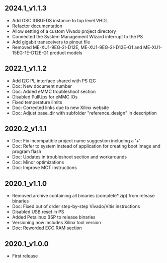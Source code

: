 ## 2024.1_v1.1.3
* Add OSC IOBUFDS instance to top level VHDL
* Refactor documentation
* Allow setting of a custom Vivado project directory
* Connected the System Management Wizard interrupt to the PS
* Add gigabit transceivers to pinout file
* Removed ME-XU1-9EG-2I-D12E, ME-XU1-9EG-2I-D12E-G1 and ME-XU1-15EG-1E-D12E-G1 product models

## 2022.1_v1.1.2
* Add I2C PL interface shared with PS I2C
* Doc: New document number
* Doc: Added eMMC troubleshoot section
* Disabled PullUps for eMMC IOs
* Fixed temperature limits
* Doc: Corrected links due to new Xilinx website
* Doc: Adjust base_dir with subfolder "reference_design" in description

## 2020.2_v1.1.1
* Doc: Fix incompatible project name suggestion including a '+'
* Doc: Refer to system instead of application for creating boot image and program flash
* Doc: Updates in troubleshoot section and workarounds
* Doc: Minor optimizations
* Doc: Improve MCT instructions

## 2020.1_v1.1.0
* Removed archive containing all binaries (complete*.zip) from release binaries
* Doc: Fixed out of order step-by-step Vivado/Vitis instructions
* Disabled USB reset in PS
* Added Petalinux BSP to release binaries
* Versioning now includes Xilinx tool version
* Doc: Reworded ECC RAM section

## 2020.1_v1.0.0
* First release
